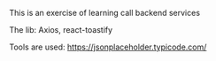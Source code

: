 This is an exercise of learning call backend services

The lib: Axios, react-toastify

Tools are used: https://jsonplaceholder.typicode.com/